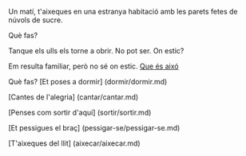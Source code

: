 Un matí, t'aixeques en una estranya habitació amb les parets fetes de núvols de sucre.

Què fas?

Tanque els ulls els torne a obrir. No pot ser. On estic?

Em resulta familiar, però no sé on estic. [Que és aixó ](http://www.google.es/imgres?imgurl=http%3A%2F%2F1.bp.blogspot.com%2F-b0CZu7RAyiM%2FULaNOLTJMZI%2FAAAAAAAAAA8%2FwmVTGAKDC-U%2Fs400%2FCaptura3.PNG&imgrefurl=http%3A%2F%2Fsusandsan.blogspot.com%2F2012%2F11%2Fsimbolismo-figuracion-y-abstraccion.html&h=304&w=400&tbnid=jAdgGBhRlYxgwM%3A&zoom=1&docid=j7NOlpg8lyjPMM&ei=xo95VOvhDc7zasWGgaAP&tbm=isch&ved=0CGMQMygfMB8&iact=rc&uact=3&dur=1931&page=3&start=20&ndsp=13)

Què fas?
[Et poses a dormir] (dormir/dormir.md)

[Cantes de l'alegria] (cantar/cantar.md)

[Penses com sortir d'aquí] (sortir/sortir.md)

[Et pessigues el braç] (pessigar-se/pessigar-se.md)

[T'aixeques del llit] (aixecar/aixecar.md)
